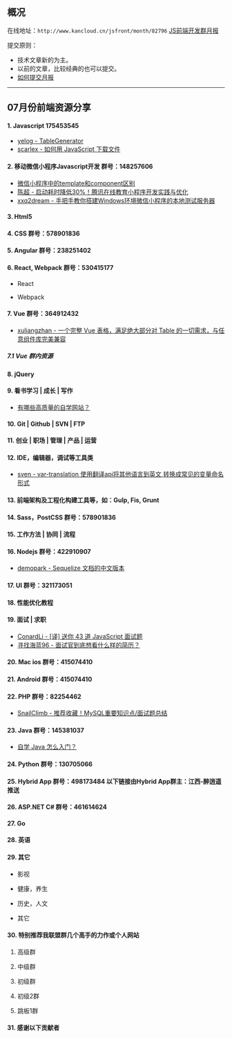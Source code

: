 ## 概况

在线地址：`http://www.kancloud.cn/jsfront/month/82796` [JS前端开发群月报](http://www.kancloud.cn/jsfront/month/82796)


提交原则：

- 技术文章新的为主。
- 以前的文章，比较经典的也可以提交。
- [如何提交月报](http://www.kancloud.cn/jsfront/month/227309)

---


## 07月份前端资源分享
#### 1. Javascript 175453545
- [yelog - TableGenerator](https://github.com/yelog/TableGenerator)
- [scarlex - 如何用 JavaScript 下载文件](https://segmentfault.com/a/1190000005863250)

#### 2. 移动微信小程序Javascript开发 群号：148257606
- [微信小程序中的template和component区别](https://www.jianshu.com/p/ead124a6b7cf)
- [陈超 - 启动耗时降低30%！腾讯在线教育小程序开发实践与优化](https://mp.weixin.qq.com/s/ldVdJJz2plpgq4izY5JkEw)
- [xxq2dream - 手把手教你搭建Windows环境微信小程序的本地测试服务器](https://juejin.im/post/5b5931e6f265da0f5a255a0b)

#### 3. Html5

#### 4. CSS  群号：578901836

#### 5. Angular 群号：238251402

#### 6. React, Webpack 群号：530415177
- React


- Webpack


#### 7. Vue 群号：364912432
- [xuliangzhan - 一个完整 Vue 表格，满足绝大部分对 Table 的一切需求，与任意组件库完美兼容](https://github.com/xuliangzhan/vxe-table)

##### 7.1 Vue 群内资源


#### 8. jQuery

#### 9. 看书学习 | 成长 | 写作
- [有哪些高质量的自学网站？](https://www.zhihu.com/question/41476832/)

#### 10. Git | Github | SVN | FTP

#### 11. 创业 | 职场 | 管理 | 产品 | 运营

#### 12. IDE，编辑器，调试等工具类
- [sven - var-translation 使用翻译api将其他语言到英文,转换成常见的变量命名形式](https://marketplace.visualstudio.com/items?itemName=svenzhao.var-translation)

#### 13. 前端架构及工程化构建工具等，如：Gulp, Fis, Grunt

#### 14. Sass，PostCSS  群号：578901836

#### 15. 工作方法 | 协同 | 流程

#### 16. Nodejs 群号：422910907
- [demopark - Sequelize 文档的中文版本](https://demopark.github.io/sequelize-docs-Zh-CN/)

#### 17. UI 群号：321173051

#### 18. 性能优化教程

#### 19. 面试 | 求职
- [ConardLi - [译] 送你 43 道 JavaScript 面试题](https://juejin.im/entry/5d06ce32e51d4510a50335bd)
- [寻找海蓝96 - 面试官到底想看什么样的简历？](https://juejin.im/entry/5d1d5403f265da1b6f439263)

#### 20. Mac ios 群号：415074410

#### 21. Android 群号：415074410

#### 22. PHP 群号：82254462
- [SnailClimb - 推荐收藏！MySQL重要知识点/面试题总结](https://juejin.im/entry/5d175940f265da1b6e65b893)

#### 23. Java 群号：145381037
- [自学 Java 怎么入门？](https://www.zhihu.com/question/25255189)

#### 24. Python 群号：130705066

#### 25. Hybrid App 群号：498173484 以下链接由Hybrid App群主：江西-醉逍遥推送

#### 26. ASP.NET C# 群号：461614624

#### 27. Go

#### 28. 英语

#### 29. 其它

- 影视


- 健康，养生


- 历史，人文


- 其它



#### 30. 特别推荐我联盟群几个高手的力作或个人网站

1. 高级群



2. 中级群


3. 初级群

4. 初级2群


5. 跳板1群


#### 31. 感谢以下贡献者


